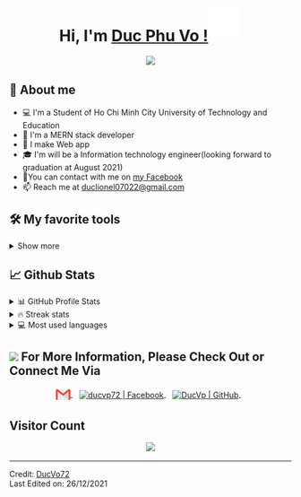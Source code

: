 
 
 <h1 align="center">Hi, I'm <a href="https://github.com/ducvp72">Duc Phu Vo !<a><img src="https://github.com/Kathryn-Jie/Kathryn-Jie/blob/main/wave.gif" width="60px" /></h1>
  
<p align="center">
 <a href="#"><img src="https://readme-typing-svg.herokuapp.com/?lines=Always%20learning%20new%20things&font=Fira%20Code&center=true&width=440&height=45&color=f75c7e&vCenter=true&size=22"></a>
</p>
  

  
## 📖 About me
* 💻 I'm a Student of Ho Chi Minh City University of Technology and Education
* 🎨 I'm a MERN stack developer
* 📱 I make Web app
* 🎓 I'm will be a Information technology engineer(looking forward to graduation at August 2021)
* 🔗You can contact with me on [my Facebook](https://www.facebook.com/DerrickVo72/)
* 📫 Reach me at duclionel07022@gmail.com
  

   
<!-- ## 🙋‍♂️ Connect with me
<p align="left">
  <a href="https://www.youtube.com/channel/UCcX4aonOsnrBRbyJhBaQH1Q"><img alt="Youtube" title="Youtube" src="https://img.shields.io/badge/-YouTube-red?style=for-the-badge&logo=youtube&logoColor=white"/></a>
</p> -->

## 🛠️ My favorite tools
<details>
<summary>  Show more </summary>
    
  ### 👨‍💻 Programming languages
  <div>
    
   #### 🔥 Mainstream Programming languages
<p>
    <a href="https://github.com/search?q=user%3ADenverCoder1+language%3Acss"><img alt="CSS" src="https://img.shields.io/badge/CSS-1572B6.svg?logo=css3&logoColor=white"></a>
      <a href="https://github.com/search?q=user%3ADenverCoder1+language%3Asass"><img alt="SASS" src="https://img.shields.io/badge/Sass-hotpink.svg?logo=SASS&logoColor=white"></a>
    <a href="https://github.com/search?q=user%3ADenverCoder1+language%3Ahtml"><img alt="HTML" src="https://img.shields.io/badge/HTML-E34F26.svg?logo=html5&logoColor=white"></a>
    <a href="https://github.com/search?q=user%3ADenverCoder1+language%3Ajavascript"><img alt="JavaScript" src="https://img.shields.io/badge/JavaScript-F7DF1E.svg?logo=javascript&logoColor=black"></a>
    <a href="https://github.com/search?q=user%3ADenverCoder1+language%3Ajavascript"><img alt="Node.js" src="https://img.shields.io/badge/Node.js-43853D.svg?logo=node.js&logoColor=white"></a>
    <a href="https://github.com/search?q=user%3ADenverCoder1+language%3Apython"><img alt="Python" src="https://img.shields.io/badge/Python-14354C.svg?logo=python&logoColor=white"></a>
    <a href="https://github.com/search?q=user%3ADenverCoder1+language%3Asql"><img alt="SQL" src="https://custom-icon-badges.herokuapp.com/badge/SQL-025E8C.svg?logo=database&logoColor=white"></a>
    <a href="https://github.com/search?q=user%3ADenverCoder1+language%3Asvg"><img alt="SVG+XML" src="https://img.shields.io/badge/SVG%2BXML-e0982c.svg?logo=svg&logoColor=white"></a>
    <a href="https://github.com/search?q=user%3ADenverCoder1+language%3AtypeScript"><img alt="TypeScript" src="https://img.shields.io/badge/TypeScript-007ACC.svg?logo=typescript&logoColor=white"></a>
  </p>
    
   #### (*)Know the basics Programming languages
  <p>
      <a href="#"><img alt="C" src="https://custom-icon-badges.herokuapp.com/badge/C-03599C.svg?logo=c-in-hexagon&logoColor=white"></a>
    <a href="#"><img alt="C++" src="https://custom-icon-badges.herokuapp.com/badge/C++-9C033A.svg?logo=cpp2&logoColor=white"></a>
    <a href="#"><img alt="C#" src="https://custom-icon-badges.herokuapp.com/badge/C%23-68217A.svg?logo=cs2&logoColor=white"></a>
      <a href="https://github.com/search?q=user%3ADenverCoder1+language%3Ajava"><img alt="Java" src="https://img.shields.io/badge/Java-007396.svg?logo=java&logoColor=white"></a>
      <a href="https://github.com/search?q=user%3ADenverCoder1+language%3Akotlin"><img alt="Kotlin" src="https://img.shields.io/badge/Kotlin-0095D5.svg?  logo=Kotlin&logoColor=white"></a>
</p>
    
 </div>
  
  ### 🧰 Frameworks and libraries
  
  <p>
        <a href="#"><img alt="React" src="https://img.shields.io/badge/React-20232a.svg?logo=react&logoColor=%2361DAFB"></a>
     <a href="#"><img alt="tailwindvss" src="https://img.shields.io/badge/tailwindcss-%2338B2AC.svg?logo=tailwind-css&logoColor=white"></a>
         <a href="#"><img alt="tailwindvss" src="https://img.shields.io/badge/MUI-%230081CB.svg?logo=material-ui&logoColor=white"></a>
     <a href="#"><img alt="redux" src="https://img.shields.io/badge/redux-%23593d88.svg?logo=redux&logoColor=white"></a>
    <a href="#"><img alt="Bootstrap" src="https://img.shields.io/badge/Bootstrap-7952B3.svg?logo=bootstrap&logoColor=white"></a>
             <a href="#"><img alt="tailwindvss" src="https://img.shields.io/badge/Socket.io-black?logo=socket.io&badgeColor=010"></a>
        <a href="#"><img alt="node.js" src="https://img.shields.io/badge/node.js-6DA55F?logo=node.js&logoColor=white"></a>
    <a href="#"><img alt="Express.js" src="https://img.shields.io/badge/Express.js-404d59.svg?logo=express&logoColor=white"></a>
    <a href="#"><img alt="WPF (.Net)" src="https://img.shields.io/badge/WPF-5C2D91?logo=.net&logoColor=white"></a>
</p>

  
  ### 🗄️ Databases and cloud hosting
 
  <p>
    <a href="#"><img alt="GitHub Pages" src="https://img.shields.io/badge/GitHub%20Pages-327FC7.svg?logo=github&logoColor=white"></a>
    <a href="#"><img alt="Heroku" src="https://img.shields.io/badge/Heroku-430098.svg?logo=heroku&logoColor=white"></a>
       <a href="#"><img alt="Docker" src="https://img.shields.io/badge/docker-%230db7ed.svg?logo=docker&logoColor=white"></a>
    <a href="#"><img alt="MongoDB" src ="https://img.shields.io/badge/MongoDB-4ea94b.svg?logo=mongodb&logoColor=white"></a>
<!--     <a href="#"><img alt="MySQL" src="https://img.shields.io/badge/MySQL-00f.svg?logo=mysql&logoColor=white"></a>
    <a href="#"><img alt="SQLite" src ="https://img.shields.io/badge/SQLite-07405e.svg?logo=sqlite&logoColor=white"></a> -->
</p>
  
  ### 💻 Software and tools
  
  <p>
     <a href="#"><img alt="Visual Studio Code" src="https://img.shields.io/badge/Visual%20Studio%20Code-0078d7.svg?logo=visual-studio-code&logoColor=white"></a>
     <a href="#"><img alt="Postman" src="https://img.shields.io/badge/Postman-FF6C37?logo=postman&logoColor=white"></a>
     <a href="#"><img alt="Stack Overflow" src="https://img.shields.io/badge/-Stack%20Overflow-FE7A16?logo=stack-overflow&logoColor=white"></a>
    <a href="#"><img alt="Android" src="https://img.shields.io/badge/Android-3DDC84?logo=android&logoColor=white"></a>
    <a href="#"><img alt="Android Studio" src="https://img.shields.io/badge/Android%20Studio-008678.svg?logo=android-studio&logoColor=white"></a>
    <a href="#"><img alt="Codepen" src="https://img.shields.io/badge/Codepen-000000.svg?logo=codepen&logoColor=white"></a>
    <a href="#"><img alt="Git" src="https://img.shields.io/badge/Git-F05033.svg?logo=git&logoColor=white"></a>
</p>
</details>
  

## 📈 Github Stats
<details>
  <summary>📊 GitHub Profile Stats</summary>
  <br/>
  <p align="center">
   <a href="https://github.com/ducvp72/github-readme-stats"><img alt="DucVo72's Github Stats" src="https://github-readme-stats.vercel.app/api?username=ducvp72&show_icons=true&theme=tokyonight" /></a>
    </p>
</details>

  <details>
  <summary>🔥 Streak stats</summary>
  <br/>
<p align="center">
  <a href="https://github.com/ducvp72/github-readme-streak-stats">
    <img title="🔥 Get streak stats for your profile at git.io/streak-stats" alt="ducvp72's streak" src="https://github-readme-streak-stats.herokuapp.com/?user=ducvp72&theme=tokyonight&hide_border=true"/>
  </a>
</p>
</details>
  
<details> 
  <summary>💻 Most used languages</summary>
  <br/>
  <p align="center">
  <a href="#"><img alt="ducvp72's Top Languages" src="https://github-readme-stats.vercel.app/api/top-langs/?username=ducvp72&langs_count=8&layout=compact&theme=tokyonight&hide_border=true&bg_color=1F222E&title_color=#70a4fc&icon_color=F8D866&hide=Jupyter%20Notebook" width="500px  height="192px"/></a>
  <br/> 
  
#### (*)Note: This chart is only a metric of which languages my public code on GitHub consists of and does not reflect my experience or skill level.
</p>
</details>

<!--<details>
  <summary>⚡ Recent GitHub Activity</summary>
  <br/>
<!--START_SECTION:activity-->
<!--START_SECTION:activity-->
<!--💪 Working on: Vn-Social Network: (https://github.com/ducvp72/E-Social-MXH)-->
<!-- 2. 🗣 Commented on 
3. 🎉 Merged PR 
4. ❗️ Closed issue 
5. 💪 Opened PR  -->
<!--END_SECTION:activity-->
</details>
<!--END_SECTION:activity-->
</details>

<!--<details>
  <summary>🚀 My Latest Update</summary><br/>
<p align="center">
  
  [![Readme Card](https://github-readme-stats.vercel.app/api/pin/?username=ducvp72&repo=E-Social-MXH&theme=tokyonight)](https://github.com/ducvp72/E-Social-MXH)

</p> 
</details><br/>-->

 <!-- Social icons section -->
## <img src='https://raw.githubusercontent.com/ShahriarShafin/ShahriarShafin/main/Assets/handshake.gif' width="80px"> For More Information, Please Check Out or Connect Me Via
<p align="center">
  <a href="mailto:tien.huynhlt.tn@gmail.com" >
    <img align="center" alt="ducvp72 | Gmail" width="26px" src="https://github.com/SatYu26/SatYu26/blob/master/Assets/Gmail.svg" />
  </a> &nbsp;&nbsp;
  
<!--   <a href="#" target="_blank">
    <img align="center" alt="ducvp72 | Linkedin" width="24px" src="https://github.com/SatYu26/SatYu26/blob/master/Assets/Linkedin.svg" />
  </a> &nbsp;&nbsp; -->
  
  <a href="https://www.facebook.com/DerrickVo72/" target="_blank">
      <img align="center" alt="ducvp72 | Facebook" width="24px" src="https://upload.wikimedia.org/wikipedia/en/thumb/0/04/Facebook_f_logo_%282021%29.svg/100px-Facebook_f_logo_%282021%29.svg.png" />
  </a> &nbsp;&nbsp;
  
<!--   <a href="#" target="_blank">
    <img align="center" alt="ducvp72 | Instagram" width="24px" src="https://github.com/SatYu26/SatYu26/blob/master/Assets/Instagram.svg" />
  </a> &nbsp;&nbsp; -->
  
  <a href="https://github.com/ducvp72" target="_blank">
    <img align="center" alt="DucVp | GitHub" width="26px" src="https://upload.wikimedia.org/wikipedia/commons/thumb/a/ae/Github-desktop-logo-symbol.svg/1024px-Github-desktop-logo-symbol.svg.png" />
  </a> &nbsp;&nbsp;
<p> 
   
## **Visitor Count**
 <p align="center"> 
  <img src="https://profile-counter.glitch.me/ducvp72/count.svg" />
</p>
   
  <div align="center">
<!--   <img src="https://github.com/Pepyn0/Pepyn0/raw/output/github-contribution-grid-snake.svg" alt="snake"></center> -->
</div>
 
------

Credit: [DucVo72](https://github.com/ducvp72)
<br/>
Last Edited on: 26/12/2021

